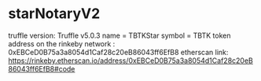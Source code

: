 # starNotaryV2
truffle version: Truffle v5.0.3
name = TBTKStar
symbol = TBTK
token address on the rinkeby network : 0xEBCeD0B75a3a8054d1Caf28c20eB86043ff6EfB8
etherscan link: https://rinkeby.etherscan.io/address/0xEBCeD0B75a3a8054d1Caf28c20eB86043ff6EfB8#code